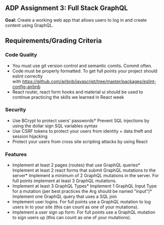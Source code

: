 ## ADP Assignment 3: Full Stack GraphQL
**Goal:** Create a working web app that allows users to log in and create content using GraphQL.

## Requirements/Grading Criteria

### Code Quality
* You must use git version control and semantic comits. Commit often.
* Code must be properly formatted. To get full points your project should eslint correctly with https://github.com/airbnb/javascript/tree/master/packages/eslint-config-airbnb
* React router, react form hooks and material ui should be used to continue practicing the skills we learned in React week

### Security
* Use BCrypt to protect users' passwords* Prevent SQL injections by using the dollar sign SQL variables syntax
* Use CSRF tokens to protect your users from identity + data theft and session hijacking
* Protect your users from cross site scripting attacks by using React

### Features
* Implement at least 2 pages (routes) that use GraphQL queries* Implement at least 2 react forms that submit GraphQL mutations to the server* Implement a minimum of 2 GraphQL mutations in the server. For full points implement at least 3 GraphQL mutations.
* Implement at least 3 GraphQL Types* Implement 1 GraphQL Input Type for a mutation (per best practices the Arg should be named "input")* Implement one GraphQL query that uses a SQL join
* Implement user logins. For full points use a GraphQL mutation to log users in to your site (this can count as one of your mutations).
* Implement a user sign up form. For full points use a GraphQL mutation to sign users up (this can count as one of your mutations).

